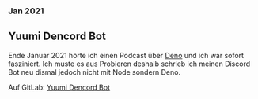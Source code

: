 ### Jan 2021

## Yuumi Dencord Bot

Ende Januar 2021 hörte ich einen Podcast über [Deno](https://deno.land/) und ich war sofort fasziniert. Ich muste es aus Probieren deshalb schrieb ich meinen Discord Bot neu dismal jedoch nicht mit Node sondern Deno.

Auf GitLab: [Yuumi Dencord Bot](https://gitlab.wuersch.org/iccee0/yuumi-dencordjs-bot)